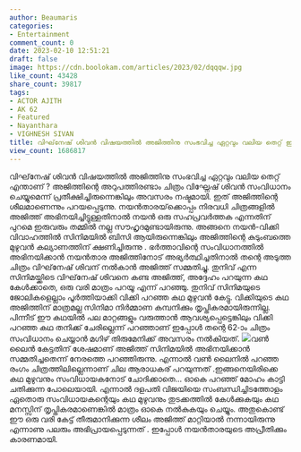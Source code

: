 ```yaml
---
author: Beaumaris
categories:
- Entertainment
comment_count: 0
date: 2023-02-10 12:51:21
draft: false
image: https://cdn.boolokam.com/articles/2023/02/dqqqw.jpg
like_count: 43428
share_count: 39817
tags:
- ACTOR AJITH
- AK 62
- Featured
- Nayanthara
- VIGHNESH SIVAN
title: വിഘ്‌നേഷ് ശിവൻ വിഷയത്തിൽ അജിത്തിനു സംഭവിച്ച ഏറ്റവും വലിയ തെറ്റ് ഇതാണ്  ?
view_count: 1686817
---
```


വിഘ്‌നേഷ് ശിവൻ വിഷയത്തിൽ അജിത്തിനു സംഭവിച്ച ഏറ്റവും വലിയ തെറ്റ് എന്താണ് ? അജിത്തിന്റെ അറുപത്തിരണ്ടാം ചിത്രം വിഘ്നേഷ് ശിവൻ സംവിധാനം ചെയ്യുമെന്ന് പ്രതീക്ഷിച്ചിരുന്നെങ്കിലും അവസരം നഷ്ടമായി. ഇത് അജിത്തിന്റെ ശീലമാണെന്നും പറയപ്പെടുന്നു. നയൻതാരയ്‌ക്കൊപ്പം നിരവധി ചിത്രങ്ങളിൽ അജിത്ത് അഭിനയിച്ചിട്ടുള്ളതിനാൽ നയൻ ഒരു സഹപ്രവർത്തക എന്നതിന് പുറമെ ഇരുവരും തമ്മിൽ നല്ല സൗഹൃദമുണ്ടായിരുന്നു. അങ്ങനെ നയൻ-വിക്കി വിവാഹത്തിൽ സിനിമയിൽ ബിസി ആയിരുന്നെങ്കിലും അജിത്തിന്റെ കുടുംബത്തെ മുഴുവൻ കല്യാണത്തിന് ക്ഷണിച്ചിരുന്നു . ഭർത്താവിന്റെ സംവിധാനത്തിൽ അഭിനയിക്കാൻ നയൻതാര അജിത്തിനോട് അഭ്യർത്ഥിച്ചതിനാൽ തന്റെ അടുത്ത ചിത്രം വിഘ്‌നേഷ് ശിവന് നൽകാൻ അജിത്ത് സമ്മതിച്ചു. തുനിവ് എന്ന സിനിമയ്ക്കിടെ വിഘ്‌നേഷ് ശിവനെ കണ്ട അജിത്ത്, അദ്ദേഹം പറയുന്ന കഥ കേൾക്കാതെ, ഒരു വരി മാത്രം പറയൂ എന്ന് പറഞ്ഞു. തുനിവ് സിനിമയുടെ ജോലികളെല്ലാം പൂർത്തിയാക്കി വിക്കി പറഞ്ഞ കഥ മുഴുവൻ കേട്ടു. വിക്കിയുടെ കഥ അജിത്തിന് മാത്രമല്ല സിനിമാ നിർമ്മാണ കമ്പനിക്കും തൃപ്തികരമായിരുന്നില്ല. പിന്നീട് ഈ കഥയിൽ പല മാറ്റങ്ങളും വരുത്താൻ ആവശ്യപ്പെട്ടെങ്കിലും വിക്കി പറഞ്ഞ കഥ തനിക്ക് ചേരില്ലെന്ന് പറഞ്ഞാണ് ഇപ്പോൾ തന്റെ 62-ാം ചിത്രം സംവിധാനം ചെയ്യാൻ മഗിഴ് തിരുമേനിക്ക് അവസരം നൽകിയത്. ![](https://cdn.boolokam.com/articles/2023/02/dqqqw.jpg)വൺ ലൈൻ കേട്ടതിന് ശേഷമാണ് അജിത്ത് സിനിമയിൽ അഭിനയിക്കാൻ സമ്മതിച്ചതെന്ന് നേരത്തെ പറഞ്ഞിരുന്നു. എന്നാൽ വൺ ലൈനിൽ പറഞ്ഞ രംഗം ചിത്രത്തിലില്ലെന്നാണ് ചില ആരാധകര് പറയുന്നത് .ഇങ്ങനെയിരിക്കെ കഥ മുഴുവനും സംവിധായകനോട് ചോദിക്കാതെ... ഓകെ പറഞ്ഞ് മോഹം കാട്ടി ചതിക്കുന്ന പോലെയായി. എന്നാൽ ദളപതി വിജയിയെ സംബന്ധിച്ചിടത്തോളം ഏതൊരു സംവിധായകന്റെയും കഥ മുഴുവനും തുടക്കത്തിൽ കേൾക്കുകയും കഥ മനസ്സിന് തൃപ്തികരമാണെങ്കിൽ മാത്രം ഓകെ നൽകുകയും ചെയ്യും. അതുകൊണ്ട് ഈ ഒരു വരി കേട്ട് തീരുമാനിക്കുന്ന ശീലം അജിത്ത് മാറ്റിയാൽ നന്നായിരുന്നു എന്നാണു പലരും അഭിപ്രായപ്പെടുന്നത് . ഇപ്പോൾ നയൻതാരയുടെ അപ്രീതിക്കും കാരണമായി.